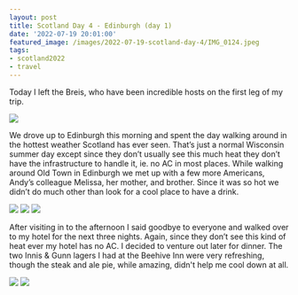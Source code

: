 ```yaml
---
layout: post
title: Scotland Day 4 - Edinburgh (day 1)
date: '2022-07-19 20:01:00'
featured_image: /images/2022-07-19-scotland-day-4/IMG_0124.jpeg
tags:
- scotland2022
- travel
---
```


Today I left the Breis, who have been incredible hosts on the first leg of my trip.

![](/images/2022-07-19-scotland-day-4/DSC_0893.jpeg)

We drove up to Edinburgh this morning and spent the day walking around in the hottest weather Scotland has ever seen. That’s just a normal Wisconsin summer day except since they don’t usually see this much heat they don’t have the infrastructure to handle it, ie. no AC in most places. While walking around Old Town in Edinburgh we met up with a few more Americans, Andy’s colleague Melissa, her mother, and brother. Since it was so hot we didn’t do much other than look for a cool place to have a drink.

<div class="gallery" data-columns="3">
	<img src="/images/2022-07-19-scotland-day-4/IMG_0108.jpeg">
	<img src="/images/2022-07-19-scotland-day-4/IMG_0120.jpeg">
	<img src="/images/2022-07-19-scotland-day-4/IMG_0123.jpeg">
</div>

After visiting in to the afternoon I said goodbye to everyone and walked over to my hotel for the next three nights. Again, since they don’t see this kind of heat ever my hotel has no AC. I decided to venture out later for dinner. The two Innis & Gunn lagers I had at the Beehive Inn were very refreshing, though the steak and ale pie, while amazing, didn't help me cool down at all.

<div class="gallery" data-columns="2">
	<img src="/images/2022-07-19-scotland-day-4/IMG_0127.jpeg">
	<img src="/images/2022-07-19-scotland-day-4/IMG_0129.jpeg">
</div>